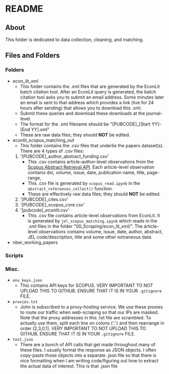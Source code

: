 # README

## About
This folder is dedicated to data collection, cleaning, and matching.

## Files and Folders

### Folders
- econ_lit_xml
    - This folder contains the .xml files that are generated by the EconLit batch citation tool. After an EconLit query is generated, the batch citation tool asks you to submit an email address. Some minutes later an email is sent to that address which provides a link (live for 24 hours after sending) that allows you to download this .xml. 
    - Submit these queries and download these downloads at the journal-level.
    - The format for the .xml filename should be "[PUBCODE]_[Start YY]-[End YY].xml"
    - These are raw data files; they should **NOT** be edited.
- econlit_scopus_matching_out
    - This folder contains the .csv files that underlie the papers dataset(s). There are 4 types of .csv files:
    1. '[PUBCODE]_author_abstract_funding.csv'
        - This .csv contains article-author-level observations from the [Scopus Abstract Retrieval API](https://dev.elsevier.com/documentation/AbstractRetrievalAPI.wadl). Each article-level observation contains doi, volume, issue, date, publication name, title, page-range,  
        - This .csv file is generated by `scopus_read.ipynb` in the `abstract_references_collect()` function.
        - These are effectively raw data files; they should **NOT** be edited. 
    2. '[PUBCODE]_cites.csv'
    3. '[PUBCODE]_scopus_core.csv'
    4. '[pubcode]_econlit.csv' 
        - This .csv file contains article-level observations from EconLit. It is generated by `jel_scopus_matching.ipynb` which reads in the .xml files in the folder "00_Scraping/econ_lit_xml/". The article-level observations contains volume, issue, date, author, abstract, JEL code/description, title and some other extraneous data.
- nber_working_papers

### Scripts


### Misc.
- `env_keys.json`
    - This contains API keys for SCOPUS. VERY IMPORTANT TO NOT UPLOAD THIS TO GITHUB. ENSURE THAT IT IS IN YOUR `.gitignore` FILE.
- `proxies.txt`
    - John is subscribed to a proxy-hosting service. We use these proxies to route our traffic when web-scraping so that our IPs are masked. Note that the proxy addresses in this .txt file are scrambled. To actually use them, split each line on colons (':') and then rearrange in order [2,3,0,1]. VERY IMPORTANT TO NOT UPLOAD THIS TO GITHUB. ENSURE THAT IT IS IN YOUR `.gitignore` FILE.
- `test.json`
    - There are a bunch of API calls that get made throughout many of these files. I usually format the response as JSON objects. I often copy-paste those objects into a separate .json file so that there is nice formatting when I am writing code/figuring out how to extract the actual data of interest. This is that .json file 

